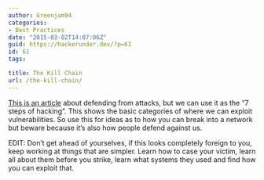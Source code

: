 ```yaml
---
author: Greenjam94
categories:
- Best Practices
date: "2015-03-02T14:07:06Z"
guid: https://hackerunder.dev/?p=61
id: 61
tags:

title: The Kill Chain
url: /the-kill-chain/
---
```


[This is an article](https://www.securityweek.com/breaking-cyber-kill-chain) about defending from attacks, but we can use it as the “7 steps of hacking”. This shows the basic categories of where we can exploit vulnerabilities. So use this for ideas as to how you can break into a network but beware because it’s also how people defend against us.

EDIT: Don’t get ahead of yourselves, if this looks completely foreign to you, keep working at things that are simpler. Learn how to case your victim, learn all about them before you strike, learn what systems they used and find how you can exploit that.